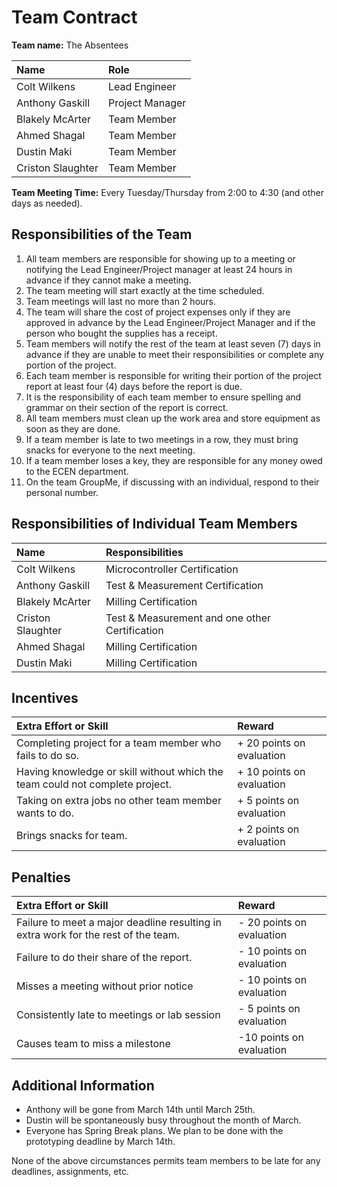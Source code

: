 # Team Contract #

**Team name:** The Absentees

| **Name** | **Role** |
|:---------|:---------|
|Colt Wilkens|Lead Engineer|
|Anthony Gaskill|Project Manager|
|Blakely McArter|Team Member|
|Ahmed Shagal|Team Member|
|Dustin Maki|Team Member|
|Criston Slaughter|Team Member|

**Team Meeting Time:** Every Tuesday/Thursday from 2:00 to 4:30 (and other days as needed).

## Responsibilities of the Team ##

  1. All team members are responsible for showing up to a meeting or notifying the Lead Engineer/Project manager at least 24 hours in advance if they cannot make a meeting.
  1. The team meeting will start exactly at the time scheduled.
  1. Team meetings will last no more than 2 hours.
  1. The team will share the cost of project expenses only if they are approved in advance by the Lead Engineer/Project Manager and if the person who bought the supplies has a receipt.
  1. Team members will notify the rest of the team at least seven (7) days in advance if they are unable to meet their responsibilities or complete any portion of the project.
  1. Each team member is responsible for writing their portion of the project report at least four (4) days before the report is due.
  1. It is the responsibility of each team member to ensure spelling and grammar on their section of the report is correct.
  1. All team members must clean up the work area and store equipment as soon as they are done.
  1. If a team member is late to two meetings in a row, they must bring snacks for everyone to the next meeting.
  1. If a team member loses a key, they are responsible for any money owed to the ECEN department.
  1. On the team GroupMe, if discussing with an individual, respond to their personal number.

## Responsibilities of Individual Team Members ##

| **Name** | **Responsibilities** |
|:---------|:---------------------|
|Colt Wilkens|Microcontroller Certification|
|Anthony Gaskill|Test & Measurement Certification|
|Blakely McArter|Milling Certification|
|Criston Slaughter|Test & Measurement and one other Certification|
|Ahmed Shagal|Milling Certification|
|Dustin Maki|Milling Certification|

## Incentives ##

| **Extra Effort or Skill** | **Reward** |
|:--------------------------|:-----------|
|Completing project for a team member who fails to do so.|+ 20 points on evaluation|
|Having knowledge or skill without which the team could not complete project.|+ 10 points on evaluation|
|Taking on extra jobs no other team member wants to do.|+ 5 points on evaluation|
|Brings snacks for team.|+ 2 points on evaluation|

## Penalties ##

| **Extra Effort or Skill** | **Reward** |
|:--------------------------|:-----------|
|Failure to meet a major deadline resulting in extra work for the rest of the team.|- 20 points on evaluation|
|Failure to do their share of the report.|- 10 points on evaluation|
|Misses a meeting without prior notice|- 10 points on evaluation|
|Consistently late to meetings or lab session|- 5 points on evaluation|
|Causes team to miss a milestone|-10 points on evaluation|

## Additional Information ##

  * Anthony will be gone from March 14th until March 25th.
  * Dustin will be spontaneously busy throughout the month of March.
  * Everyone has Spring Break plans.  We plan to be done with the prototyping deadline by March 14th.

None of the above circumstances permits team members to be late for any deadlines, assignments, etc.